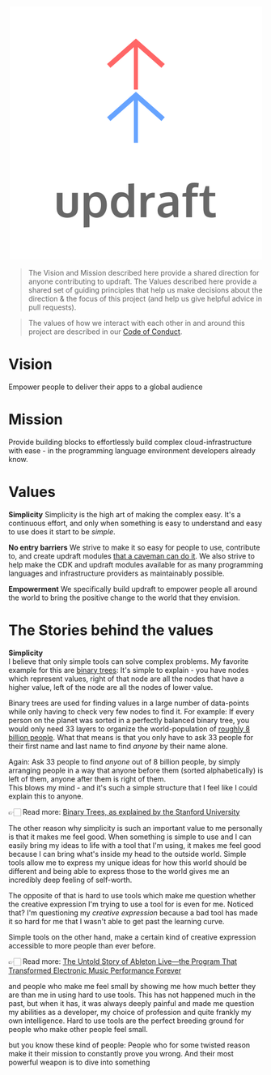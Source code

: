 <p align="center">
  <img src="https://raw.githubusercontent.com/aGuyNamedJonas/updraft/master/design/updraft-logo-text-color.svg" alt="Sublime's custom image"/>
</p>

> The Vision and Mission described here provide a shared direction for anyone contributing to updraft. The Values described here provide a shared set of guiding principles that help us make decisions about the direction & the focus of this project (and help us give helpful advice in pull requests).

> The values of how we interact with each other in and around this project are described in our [Code of Conduct](../CODE_OF_CONDUCT.md).

# Vision
Empower people to deliver their apps to a global audience

# Mission
Provide building blocks to effortlessly build complex cloud-infrastructure with ease - in the programming language environment developers already know.

# Values
**Simplicity** Simplicity is the high art of making the complex easy. It's a continuous effort, and only when something is easy to understand and easy to use does it start to be *simple*.

**No entry barriers** We strive to make it so easy for people to use, contribute to, and create updraft modules [that a caveman can do it](https://www.youtube.com/watch?v=0trj6jCsm6E&list=PL54009BDBDE3A8C8D). We also strive to help make the CDK and updraft modules available for as many programming languages and infrastructure providers as maintainably possible.

**Empowerment** We specifically build updraft to empower people all around the world to bring the positive change to the world that they envision.

# The Stories behind the values
**Simplicity**  
I believe that only simple tools can solve complex problems. My favorite example for this are [binary trees](https://en.wikipedia.org/wiki/Binary_tree): It's simple to explain - you have nodes which represent values, right of that node are all the nodes that have a higher value, left of the node are all the nodes of lower value.

Binary trees are used for finding values in a large number of data-points while only having to check very few nodes to find it. For example: If every person on the planet was sorted in a perfectly balanced binary tree, you would only need 33 layers to organize the world-population of [roughly 8 billion people](https://en.wikipedia.org/wiki/World_population). What that means is that you only have to ask 33 people for their first name and last name to find *anyone* by their name alone.

Again: Ask 33 people to find *anyone* out of 8 billion people, by simply arranging people in a way that anyone before them (sorted alphabetically) is left of them, anyone after them is right of them.  
This blows my mind - and it's such a simple structure that I feel like I could explain this to anyone.

👉🏻 Read more: [Binary Trees, as explained by the Stanford University](http://cslibrary.stanford.edu/110/BinaryTrees.pdf)

The other reason why simplicity is such an important value to me personally is that it makes me feel good. When something is simple to use and I can easily bring my ideas to life with a tool that I'm using, it makes me feel good because I can bring what's inside my head to the outside world. Simple tools allow me to express my unique ideas for how this world should be different and being able to express those to the world gives me an incredibly deep feeling of self-worth.

The opposite of that is hard to use tools which make me question whether the creative expression I'm trying to use a tool for is even for me. Noticed that? I'm questioning my *creative expression* because a bad tool has made it so hard for me that I wasn't able to get past the learning curve.

Simple tools on the other hand, make a certain kind of creative expression accessible to more people than ever before.  

👉🏻 Read more: [The Untold Story of Ableton Live—the Program That Transformed Electronic Music Performance Forever](https://www.vice.com/en_us/article/78je3z/ableton-live-history-interview-founders-berhard-behles-robert-henke)







and people who make me feel small by showing me how much better they are than me in using hard to use tools. This has not happened much in the past, but when it has, it was always deeply painful and made me question my abilities as a developer, my choice of profession and quite frankly my own intelligence. Hard to use tools are the perfect breeding ground for people who make other people feel small.

but you know these kind of people: People who for some twisted reason make it their mission to constantly prove you wrong. And their most powerful weapon is to dive into something
